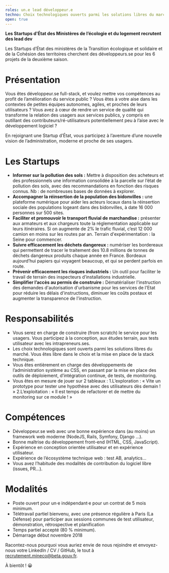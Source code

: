 ```yaml
---
roles: un.e lead développeur.e
techno: Choix technologiques ouverts parmi les solutions libres du marché
open: true
---
```


**Les Startups d'État des Ministères de l’écologie et du logement recrutent des lead dev**

Les Startups d’État des ministères de la Transition écologique et solidaire et de la Cohésion des territoires cherchent des développeurs.se pour les 6 projets de la deuxième saison.

<!--more-->

Présentation
============================================
Vous êtes développeur.se full-stack, et voulez mettre vos compétences au profit de l’amélioration du service public ? 
Vous êtes à votre aise dans les contextes de petites équipes autonomes, agiles, et proches de leurs utilisateurs ?
Vous avez à cœur de rendre un service de qualité qui transforme la relation des usagers aux services publics, y compris en outillant des contributeurs/ré-utilisateurs potentiellement peu à l’aise avec le développement logiciel ?

En rejoignant une Startup d’État, vous participez à l’aventure d’une nouvelle vision de l’administration, moderne et proche de ses usagers.

Les Startups
============================================

* **Informer sur la pollution des sols :**  Mettre à disposition des acheteurs et des professionnels une information consolidée à la parcelle sur l’état de pollution des sols, avec des recommandations en fonction des risques connus. Nb : de nombreuses bases de données à explorer.
* **Accompagner la réinsertion de la population des bidonvilles :** une plateforme numérique pour aider les acteurs locaux dans la réinsertion sociale des populations logeant dans des bidonvilles, à date 16 000 personnes sur 500 sites.
* **Faciliter et promouvoir le transport fluvial de marchandise :** présenter aux armateurs et aux chargeurs toute la réglementation applicable sur leurs itinéraires. Si on augmente de 2% le trafic fluvial, c’est 12 000 camion en moins sur les routes par an. Terrain d'expérimentation : la Seine pour commencer.
* **Suivre efficacement les déchets dangereux :** numériser les bordereaux qui permettent de tracer le traitement des 10.8 millions de tonnes de déchets dangereux produits chaque année en France. Bordeaux aujourd’hui papiers qui voyagent beaucoup, et qui se perdent parfois en route.
* **Prévenir efficacement les risques industriels :** Un outil pour  faciliter le travail de terrain des inspecteurs d’installations industrielle.
* **Simplifier l’accès au permis de construire :** Dématérialiser l'instruction des demandes d'autorisation d'urbanisme pour les services de l'Etat pour réduire les délais d'instructions, diminuer les coûts postaux et augmenter la transparence de l'instruction. 

Responsabilités
============================================
* Vous serez en charge de construire (from scratch) le service pour les usagers. Vous participez à la conception, aux études terrain, aux tests utilisateur avec les intrapreneurs.ses.
* Les choix technologiques sont ouverts parmi les solutions libres du marché. Vous êtes libre dans le choix et la mise en place de la stack technique.
* Vous êtes entièrement en charge des développements de l’administration système au CSS, en passant par la mise en place des outils de déploiement, d’intégration continue, de tests, de monitoring.
* Vous êtes en mesure de jouer sur 2 tableaux : 1.L’exploration : « Vite un prototype pour tester une hypothèse avec des utilisateurs dès demain ! »
2.L’exploitation : « Il est temps de refactorer et de mettre du monitoring sur ce module ! »

Compétences
============================================
* Développeur.se web avec une bonne expérience dans (au moins) un framework web moderne (NodeJS, Rails, Symfony, Django …).
* Bonne maîtrise du développement front-end (HTML, CSS, JavaScript).
* Expérience en conception orientée utilisateur et en expérience utilisateur.
* Expérience de l’écosystème technique web : test AB, analytics…
* Vous avez l’habitude des modalités de contribution du logiciel libre (issues, PR…).

Modalités
============================================
* Poste ouvert pour un·e indépendant·e pour un contrat de 5 mois minimum.
* Télétravail partiel bienvenu, avec une présence régulière à Paris (La Défense) pour participer aux sessions communes de test utilisateur, démonstration, rétrospective et planification
* Temps partiel accepté (80 % minimum).
* Démarrage début novembre 2018

Racontez-nous pourquoi vous auriez envie de nous rejoindre et envoyez-nous votre LinkedIn / CV / GitHub, le tout à recrutement.mineco@beta.gouv.fr.

À bientôt ! 😀
